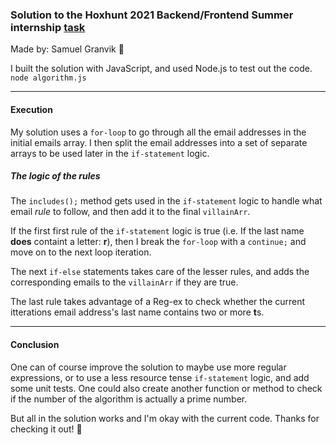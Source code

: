 ### Solution to the Hoxhunt 2021 Backend/Frontend Summer internship [task](https://hunters.hoxhunt.com/#/challenge)
Made by: Samuel Granvik 👋

I built the solution with JavaScript, and used Node.js to test out the code. `node algorithm.js`

------------
#### Execution

My solution uses a `for-loop` to go through all the email addresses in the initial emails array. I then split the email addresses into a set of separate arrays to be used later in the `if-statement` logic.

##### The logic of the rules

The `includes();` method gets used in the `if-statement` logic to handle what email *rule* to follow, and then add it to the final `villainArr`.

If the first first rule of the `if-statement` logic is true (i.e. If the last name **does**  containt a letter: **r**), then I break the `for-loop` with a `continue;` and move on to the next loop iteration.

The next `if-else` statements takes care of the lesser rules, and adds the corresponding emails to the `villainArr` if they are true.

The last rule takes advantage of a Reg-ex to check whether the current itterations email address's last name contains two or more **t**s. 

------------
#### Conclusion

One can of course improve the solution to maybe use more regular expressions, or to use a less resource tense `if-statement` logic, and add some unit tests. 
One could also create another function or method to check if the number of the algorithm is actually a prime number. 

But all in the solution works and I'm okay with the current code. 
Thanks for checking it out! 🙏
